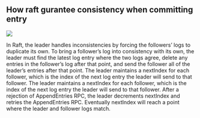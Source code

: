 ## How raft gurantee consistency when committing entry

![](https://velog.velcdn.com/images/jollidah/post/e019c88f-210f-4fb1-93ff-59214157120d/image.png)

In Raft, the leader handles inconsistencies by forcing the followers’ logs to duplicate its own.
To bring a follower’s log into consistency with its own, the leader must find the latest log entry where the two logs agree, delete any entries in the follower’s log after that point, and send the follower all of the leader’s entries after that point. The leader maintains a nextIndex for each follower, which is the index of the next log entry the leader will send to that follower. The leader maintains a nextIndex for each follower, which is the index of the next log entry the leader will send to that follower. After a rejection of AppendEntries RPC, the leader decrements nextIndex and retries the AppendEntries RPC. Eventually nextIndex will reach a point where the leader and follower logs match.

